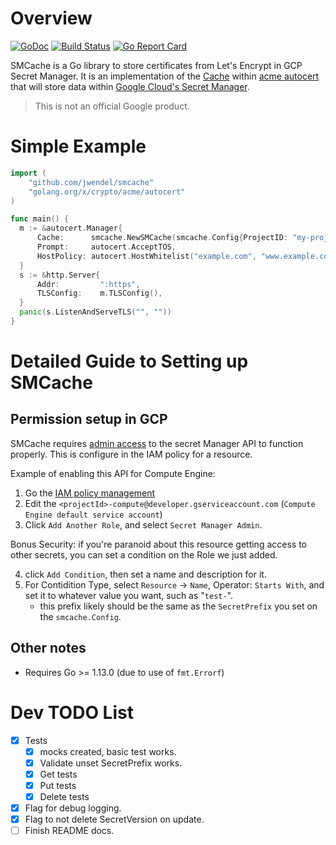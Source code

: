 # Overview

[![GoDoc](https://godoc.org/github.com/jwendel/smcache?status.svg)](https://godoc.org/github.com/jwendel/smcache)
[![Build Status](https://api.travis-ci.org/jwendel/smcache.svg?branch=master&label=Windows+and+Linux+and+macOS+build "Build Status")](https://travis-ci.org/jwendel/smcache)
[![Go Report Card](https://goreportcard.com/badge/github.com/jwendel/smcache)](https://goreportcard.com/report/github.com/jwendel/smcache)

SMCache is a Go library to store certificates from Let's Encrypt in GCP Secret Manager.
It is an implementation of the [Cache](https://godoc.org/golang.org/x/crypto/acme/autocert#Cache)
within [acme autocert](https://godoc.org/golang.org/x/crypto/acme/autocert) 
that will store data within [Google Cloud's Secret Manager](https://cloud.google.com/secret-manager/docs).

> This is not an official Google product.

# Simple Example

```go
import (
	"github.com/jwendel/smcache"
	"golang.org/x/crypto/acme/autocert"
)

func main() {
  m := &autocert.Manager{
      Cache:      smcache.NewSMCache(smcache.Config{ProjectID: "my-project-id", SecretPrefix: "test-"}),
      Prompt:     autocert.AcceptTOS,
      HostPolicy: autocert.HostWhitelist("example.com", "www.example.com"),
  }
  s := &http.Server{
      Addr:         ":https",
      TLSConfig:    m.TLSConfig(),
  }
  panic(s.ListenAndServeTLS("", ""))
}
```

# Detailed Guide to Setting up SMCache

## Permission setup in GCP

SMCache requires [admin access](https://cloud.google.com/secret-manager/docs/access-control) to the secret Manager API to function properly. This is configure in the IAM policy for a resource. 

Example of enabling this API for Compute Engine:

1) Go the [IAM policy management](https://console.cloud.google.com/iam-admin/iam)
2) Edit the `<projectId>-compute@developer.gserviceaccount.com` (`Compute Engine default service account`)
3) Click `Add Another Role`, and select `Secret Manager Admin`.

Bonus Security: if you're paranoid about this resource getting access to other secrets, you can set a condition on the Role we just added.

4) click `Add Condition`, then set a name and description for it.
5) For Contidition Type, select `Resource` -> `Name`, Operator: `Starts With`, and set it to whatever value you want, such as "`test-`".
   * this prefix likely should be the same as the `SecretPrefix` you set on the `smcache.Config`.

## Other notes

* Requires Go >= 1.13.0 (due to use of `fmt.Errorf`)

# Dev TODO List

- [X] Tests
  - [X] mocks created, basic test works.
  - [X] Validate unset SecretPrefix works.
  - [X] Get tests
  - [X] Put tests
  - [X] Delete tests
- [X] Flag for debug logging.
- [X] Flag to not delete SecretVersion on update.
- [ ] Finish README docs.